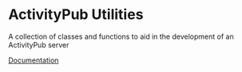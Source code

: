 # ActivityPub Utilities

A collection of classes and functions to aid in the development of an ActivityPub server

[Documentation](https://docs.barkshark.xyz/aputils)
